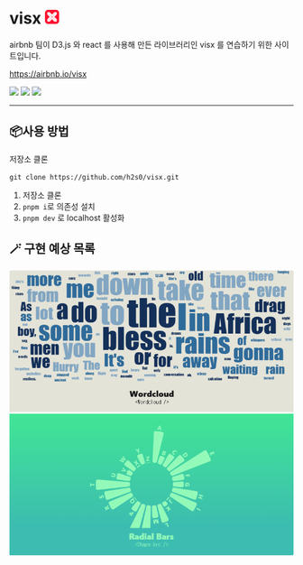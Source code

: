 # visx <img src="public/visc_icon.png" width="25">

airbnb 팀이 D3.js 와 react 를 사용해 만든 라이브러리인 visx 를 연습하기 위한 사이트입니다.

https://airbnb.io/visx

<img src="https://img.shields.io/badge/visx-FF1231?style=for-the-badge&logo=visx&logoColor=white">
<img src="https://img.shields.io/badge/faker-1A1F71?style=for-the-badge&logo=faker&logoColor=white">
<img src="https://img.shields.io/badge/D3-F9A03C?style=for-the-badge&logo=D3&logoColor=white">

---

## 📦사용 방법
저장소 클론
```
git clone https://github.com/h2s0/visx.git
```
1. 저장소 클론
2. `pnpm i`로 의존성 설치
3. `pnpm dev` 로 localhost 활성화


## 🪄 구현 예상 목록
<img src="public/wordcloudimg.png">
<img src="public/radialbarsimg.png">
